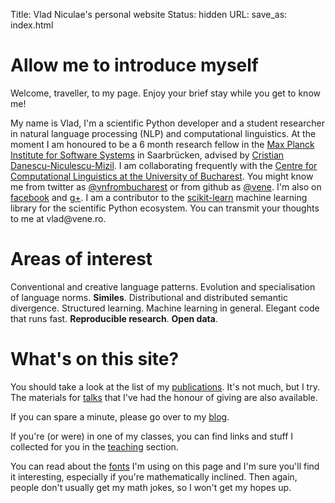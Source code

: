 Title: Vlad Niculae's  personal website
Status: hidden
URL: 
save_as: index.html

# Allow me to introduce myself
Welcome, traveller, to my page. Enjoy your brief stay while you get to
know me!

My name is Vlad, I'm a scientific Python developer and a student researcher
in natural language processing (NLP) and computational linguistics.  At the moment I am honoured to be a 6 month
research fellow in the [Max Planck Institute for Software
Systems](http://mpi-sws.org) in Saarbrücken, advised by [Cristian
Danescu-Niculescu-Mizil](http://mpi-sws.org/~cristian/).  I am collaborating
frequently with the [Centre for Computational Linguistics at the University of
Bucharest](http://nlp.unibuc.ro/). You might know me from twitter as
[@vnfrombucharest](https://www.twitter.com/vnfrombucharest) or from github as
[@vene](https://www.github.com/vene). I'm also on
[facebook](https://www.facebook.com/vlad.niculae) and
[g+](http://gplus.to/vladn). I am a contributor to the
[scikit-learn](http://scikit-learn.org) machine learning library for the
scientific Python ecosystem. You can transmit your thoughts to me at vlad<span
style="display:none">hunter2</span>@vene.ro.

# Areas of interest 

Conventional and creative language patterns.  Evolution and specialisation of
language norms. **Similes**. Distributional and distributed semantic divergence.
Structured learning. Machine learning in general.
Elegant code that runs fast. **Reproducible research**. **Open data**.

# What's on this site?

You should take a look at the list of my [publications](papers.html). It's not
much, but I try. The materials for [talks](talks.html) that I've had the honour
of giving are also available.

If you can spare a minute, please go over to my [blog](blog/index.html).

If you're (or were) in one of my classes, you can find links and stuff I
collected for you in the [teaching](teaching.html) section.

You can read about the [fonts](fonts.html) I'm using on this page and I'm sure
you'll find it interesting, especially if you're mathematically inclined. Then
again, people don't usually get my math jokes, so I won't get my hopes up.
